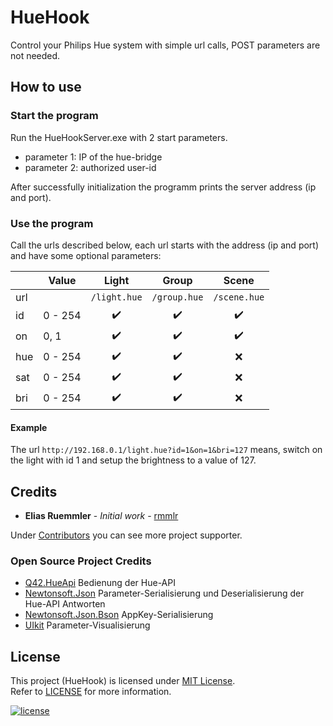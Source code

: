 # HueHook
Control your Philips Hue system with simple url calls, POST parameters are not needed.


## How to use

### Start the program
Run the HueHookServer.exe with 2 start parameters.
* parameter 1: IP of the hue-bridge
* parameter 2: authorized user-id

After successfully initialization the programm prints the server address (ip and port).

### Use the program

Call the urls described below, each url starts with the address (ip and port) and have some optional parameters:

|   |Value  |Light             |Group             |Scene             |
|---|-------|:----------------:|:----------------:|:----------------:|
|url|       |`/light.hue`      |`/group.hue`      |`/scene.hue`      |
|id |0 - 254|:heavy_check_mark:|:heavy_check_mark:|:heavy_check_mark:|
|on |0, 1   |:heavy_check_mark:|:heavy_check_mark:|:heavy_check_mark:|
|hue|0 - 254|:heavy_check_mark:|:heavy_check_mark:|:x:               |
|sat|0 - 254|:heavy_check_mark:|:heavy_check_mark:|:x:               |
|bri|0 - 254|:heavy_check_mark:|:heavy_check_mark:|:x:               |

#### Example
The url `http://192.168.0.1/light.hue?id=1&on=1&bri=127` means, switch on the light with id 1 and setup the brightness to a value of 127.


## Credits

* **Elias Ruemmler** - *Initial work* - [rmmlr](https://github.com/rmmlr)

Under [Contributors](https://github.com/rmmlr/Hue2Json/contributors) you can see more project supporter.

### Open Source Project Credits

* [Q42.HueApi](https://github.com/Q42/Q42.HueApi) Bedienung der Hue-API
* [Newtonsoft.Json](https://www.newtonsoft.com/json) Parameter-Serialisierung und Deserialisierung der Hue-API Antworten
* [Newtonsoft.Json.Bson](https://www.newtonsoft.com/json) AppKey-Serialisierung
* [UIkit](https://github.com/uikit/uikit) Parameter-Visualisierung

## License

This project (HueHook) is licensed under  [MIT License](http://www.opensource.org/licenses/mit-license.php "Read more about the MIT license form").  
Refer to [LICENSE](https://github.com/rmmlr/Hue2Json/blob/master/LICENSE.txt) for more information.

[![license](https://img.shields.io/github/license/rmmlr/Hue2Json.svg)](https://github.com/rmmlr/Hue2Json/blob/master/LICENSE.txt) 
